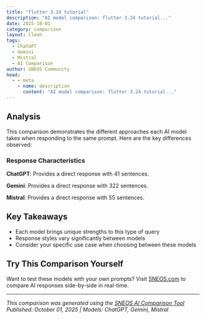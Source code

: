 ```yaml
---
title: "flutter 3.24 tutorial"
description: "AI model comparison: flutter 3.24 tutorial..."
date: 2025-10-01
category: comparison
layout: Clean
tags:
  - ChatGPT
  - Gemini
  - Mistral
  - AI Comparison
author: SNEOS Community
head:
  - - meta
    - name: description
      content: "AI model comparison: flutter 3.24 tutorial..."
---
```


<ChatComparison
  title="flutter 3.24 tutorial"
  prompt="flutter 3.24 tutorial"
  :responses='{"ChatGPT": "Sure! Here\u0027s a basic tutorial to get you started with **Flutter 3.24**. Flutter is Google\u0027s UI toolkit for building natively compiled applications for mobile, web, and desktop from a single codebase.\n\n---\n\n## Flutter 3.24 Tutorial: Getting Started\n\n### Step 1: Install Flutter\n\n1. **Download Flutter SDK** \n Visit [flutter.dev](https://flutter.dev/docs/get-started/install) and follow the instructions to download and install Flutter SDK for your operating system (Windows, macOS, Linux).\n\n2. **Set up environment variables** \n Add the Flutter \u0060bin\u0060 directory to your system \u0060PATH\u0060.\n\n3. **Verify installation** \n Run the following in your terminal or command prompt:\n \u0060\u0060\u0060bash\n flutter doctor\n \u0060\u0060\u0060\n This command checks your environment and displays a report.\n\n---\n\n### Step 2: Create a new Flutter project\n\nOpen your terminal and run:\n\u0060\u0060\u0060bash\nflutter create my_flutter_app\ncd my_flutter_app\n\u0060\u0060\u0060\n\nThis creates a new Flutter project named \u0060my_flutter_app\u0060.\n\n---\n\n### Step 3: Run your app\n\nMake sure you have an emulator running or a real device connected, then run:\n\n\u0060\u0060\u0060bash\nflutter run\n\u0060\u0060\u0060\n\nYou should see a basic Flutter app running with a counter on the screen.\n\n---\n\n### Step 4: Understand the default code\n\nLet\u0027s look at \u0060lib/main.dart\u0060. The default app shows a simple counter app:\n\n\u0060\u0060\u0060dart\nimport \u0027package:flutter/material.dart\u0027;\n\nvoid main() {\n runApp(const MyApp());\n}\n\nclass MyApp extends StatelessWidget {\n const MyApp({super.key});\n\n @override\n Widget build(BuildContext context) {\n return MaterialApp(\n title: \u0027Flutter Demo\u0027,\n theme: ThemeData(\n primarySwatch: Colors.blue,\n ),\n home: const MyHomePage(title: \u0027Flutter Demo Home Page\u0027),\n );\n }\n}\n\nclass MyHomePage extends StatefulWidget {\n const MyHomePage({super.key, required this.title});\n\n final String title;\n\n @override\n State\u003CMyHomePage\u003E createState() =\u003E _MyHomePageState();\n}\n\nclass _MyHomePageState extends State\u003CMyHomePage\u003E {\n int _counter = 0;\n\n void _incrementCounter() {\n setState(() {\n _counter\u002B\u002B;\n });\n }\n\n @override\n Widget build(BuildContext context) {\n return Scaffold(\n appBar: AppBar(\n title: Text(widget.title),\n ),\n body: Center(\n child: Column(\n mainAxisAlignment: MainAxisAlignment.center,\n children: \u003CWidget\u003E[\n const Text(\n \u0027You have pushed the button this many times:\u0027,\n ),\n Text(\n \u0027$_counter\u0027,\n style: Theme.of(context).textTheme.headlineMedium,\n ),\n ],\n ),\n ),\n floatingActionButton: FloatingActionButton(\n onPressed: _incrementCounter,\n tooltip: \u0027Increment\u0027,\n child: const Icon(Icons.add),\n ),\n );\n }\n}\n\u0060\u0060\u0060\n\n---\n\n### Step 5: Modify the app (Example)\n\nChange the counter increment to add 2 instead of 1:\n\n\u0060\u0060\u0060dart\nvoid _incrementCounter() {\n setState(() {\n _counter \u002B= 2;\n });\n}\n\u0060\u0060\u0060\n\nSave and hot reload (\u0060r\u0060 in terminal or use IDE hot reload). Your app updates instantly.\n\n---\n\n### Key concepts:\n\n- **Widgets**: Everything in Flutter is a widget \u2014 buttons, text, layouts.\n- **Stateful vs Stateless Widgets**: Widgets that maintain state (\u0060StatefulWidget\u0060) vs those that don\u2019t (\u0060StatelessWidget\u0060).\n- **setState**: Tells Flutter the state has changed and rebuilds the UI.\n- **MaterialApp \u0026 Scaffold**: Basic layout components for a material design app.\n\n---\n\n### Resources:\n\n- [Official Flutter Documentation](https://flutter.dev/docs)\n- [Flutter YouTube Channel](https://www.youtube.com/flutterdev)\n- [Dart Language Tour](https://dart.dev/guides/language/language-tour)\n\n---\n\nIf you want, I can guide you through more advanced topics like navigation, state management, or integrating APIs in Flutter 3.24. Just ask!", "Gemini": "Okay, let\u0027s outline a Flutter 3.24 tutorial. I\u0027ll break it down into logical sections with examples. I\u0027ll focus on key concepts and new features while providing guidance to get you started.\n\n**Tutorial Outline: Flutter 3.24 (Beginner to Intermediate)**\n\n**I. Setting Up Your Flutter Environment (5-10 minutes)**\n\n1. **Install Flutter SDK:**\n\n * **Download:** Go to the official Flutter website ([https://flutter.dev/docs/get-started/install](https://flutter.dev/docs/get-started/install)) and follow the instructions for your operating system (Windows, macOS, Linux).\n * **Extract:** Extract the downloaded ZIP file to a location on your computer (e.g., \u0060C:\\flutter\u0060 on Windows or \u0060~/flutter\u0060 on macOS/Linux). **Avoid spaces in the path.**\n * **Add to PATH:** Add the \u0060flutter/bin\u0060 directory to your system\u0027s PATH environment variable. This allows you to run Flutter commands from the command line.\n * **Verify Installation:** Open a new terminal or command prompt and run \u0060flutter --version\u0060. You should see the Flutter version information.\n\n2. **Install an IDE (Android Studio or VS Code):**\n\n * **Android Studio:** (Recommended, especially for Android development) Download and install from [https://developer.android.com/studio](https://developer.android.com/studio).\n * **VS Code:** Download and install from [https://code.visualstudio.com/](https://code.visualstudio.com/).\n\n3. **Install Flutter and Dart Plugins:**\n\n * **Android Studio:**\n * Go to \u0060File \u003E Settings \u003E Plugins\u0060.\n * Search for \u0022Flutter\u0022 and \u0022Dart\u0022 and install them.\n * Restart Android Studio.\n * **VS Code:**\n * Go to the Extensions view (Ctrl\u002BShift\u002BX or Cmd\u002BShift\u002BX).\n * Search for \u0022Flutter\u0022 and \u0022Dart\u0022 and install them.\n * Reload VS Code.\n\n4. **Set up an Emulator or Physical Device:**\n\n * **Android Emulator:** Android Studio provides a built-in emulator. Go to \u0060Tools \u003E Device Manager\u0060 to create and manage virtual devices. Choose a suitable Android version and device configuration.\n * **iOS Simulator:** Requires macOS and Xcode. Open Xcode and go to \u0060Xcode \u003E Open Developer Tool \u003E Simulator\u0060.\n * **Physical Device:**\n * **Android:** Enable Developer Options on your phone (usually by tapping the Build Number multiple times in Settings). Enable USB Debugging. Connect your phone to your computer.\n * **iOS:** Requires a paid Apple Developer account. Follow the instructions in the Flutter documentation for code signing and provisioning profiles.\n\n5. **Verify Setup:**\n\n * Run \u0060flutter doctor\u0060 in your terminal. This command checks your environment and identifies any missing dependencies or configuration issues. Address any problems reported by \u0060flutter doctor\u0060.\n\n**II. Creating Your First Flutter App (5-10 minutes)**\n\n1. **Create a New Project:**\n\n * Open your terminal or command prompt.\n * Navigate to the directory where you want to store your Flutter projects (e.g., \u0060cd Documents/FlutterProjects\u0060).\n * Run \u0060flutter create my_first_app\u0060. Replace \u0060my_first_app\u0060 with your desired project name.\n\n2. **Navigate to the Project Directory:**\n\n * \u0060cd my_first_app\u0060\n\n3. **Run the App:**\n\n * \u0060flutter run\u0060\n * This will build and launch the app on your connected emulator or device. You should see the default Flutter demo app.\n\n**III. Understanding the Basic Structure (15-20 minutes)**\n\n1. **\u0060main.dart\u0060:**\n\n * This is the entry point of your Flutter app. It contains the \u0060main()\u0060 function, which is executed when the app starts.\n * Open \u0060lib/main.dart\u0060 in your IDE.\n * \u0060\u0060\u0060dart\n import \u0027package:flutter/material.dart\u0027;\n\n void main() {\n runApp(const MyApp());\n }\n\n class MyApp extends StatelessWidget {\n const MyApp({super.key});\n\n @override\n Widget build(BuildContext context) {\n return MaterialApp(\n title: \u0027Flutter Demo\u0027,\n theme: ThemeData(\n colorScheme: ColorScheme.fromSeed(seedColor: Colors.deepPurple),\n useMaterial3: true,\n ),\n home: const MyHomePage(title: \u0027Flutter Demo Home Page\u0027),\n );\n }\n }\n\n class MyHomePage extends StatefulWidget {\n const MyHomePage({super.key, required this.title});\n\n final String title;\n\n @override\n State\u003CMyHomePage\u003E createState() =\u003E _MyHomePageState();\n }\n\n class _MyHomePageState extends State\u003CMyHomePage\u003E {\n int _counter = 0;\n\n void _incrementCounter() {\n setState(() {\n _counter\u002B\u002B;\n });\n }\n\n @override\n Widget build(BuildContext context) {\n return Scaffold(\n appBar: AppBar(\n backgroundColor: Theme.of(context).colorScheme.inversePrimary,\n title: Text(widget.title),\n ),\n body: Center(\n child: Column(\n mainAxisAlignment: MainAxisAlignment.center,\n children: \u003CWidget\u003E[\n const Text(\n \u0027You have pushed the button this many times:\u0027,\n ),\n Text(\n \u0027$_counter\u0027,\n style: Theme.of(context).textTheme.headlineMedium,\n ),\n ],\n ),\n ),\n floatingActionButton: FloatingActionButton(\n onPressed: _incrementCounter,\n tooltip: \u0027Increment\u0027,\n child: const Icon(Icons.add),\n ),\n );\n }\n }\n \u0060\u0060\u0060\n\n2. **Key Concepts:**\n\n * **\u0060MaterialApp\u0060:** The root widget that configures the app\u0027s theme, title, home screen, and other global settings. It uses Material Design by default.\n * **\u0060StatelessWidget\u0060:** A widget that describes part of the user interface by building a constellation of other widgets that describe the user interface more concretely. Stateless widgets are immutable and do not have internal state. Their appearance and behavior are determined solely by their configuration.\n * **\u0060StatefulWidget\u0060:** A widget that has mutable state. \u0060StatefulWidget\u0060s are dynamic and can change their appearance and behavior based on user interaction or other events.\n * **\u0060State\u0060:** The mutable data associated with a \u0060StatefulWidget\u0060. The \u0060State\u0060 object is responsible for managing the widget\u0027s state and rebuilding the UI when the state changes.\n * **\u0060build()\u0060 method:** Every widget has a \u0060build()\u0060 method. This method returns the widget that describes the UI.\n * **\u0060Scaffold\u0060:** Provides the basic visual structure for a screen, including an \u0060AppBar\u0060, \u0060Body\u0060, and \u0060FloatingActionButton\u0060.\n * **\u0060AppBar\u0060:** A toolbar at the top of the screen.\n * **\u0060Center\u0060:** A widget that centers its child.\n * **\u0060Column\u0060:** A widget that arranges its children in a vertical column.\n * **\u0060Text\u0060:** A widget that displays text.\n * **\u0060FloatingActionButton\u0060:** A round button that floats above the content.\n\n3. **Hot Reload:**\n\n * Make a small change to the text in the \u0060Text\u0060 widget (e.g., change \u0022Flutter Demo Home Page\u0022 to \u0022My First App\u0022).\n * Save the file (Ctrl\u002BS or Cmd\u002BS).\n * You should see the app update almost instantly without restarting. This is Hot Reload.\n\n**IV. Building a Simple UI (30-45 minutes)**\n\n1. **Modify the \u0060MyHomePage\u0060 Widget:**\n\n * Replace the existing content of the \u0060body\u0060 of the \u0060Scaffold\u0060 with a more custom layout.\n\n \u0060\u0060\u0060dart\n body: Center(\n child: Padding(\n padding: const EdgeInsets.all(16.0),\n child: Column(\n mainAxisAlignment: MainAxisAlignment.center,\n children: \u003CWidget\u003E[\n const Text(\n \u0027Welcome to My First App!\u0027,\n style: TextStyle(fontSize: 24),\n textAlign: TextAlign.center,\n ),\n const SizedBox(height: 20), // Add some spacing\n ElevatedButton(\n onPressed: () {\n // Add functionality here later\n print(\u0027Button Pressed!\u0027);\n },\n child: const Text(\u0027Press Me\u0027),\n ),\n ],\n ),\n ),\n ),\n \u0060\u0060\u0060\n\n * **Explanation:**\n * **\u0060Padding\u0060:** Adds space around the content.\n * **\u0060Column\u0060:** Arranges the widgets vertically.\n * **\u0060Text\u0060:** Displays the welcome message with a larger font size.\n * **\u0060SizedBox\u0060:** Creates a blank space with a specific height. Useful for adding spacing between widgets.\n * **\u0060ElevatedButton\u0060:** A button with a raised appearance. The \u0060onPressed\u0060 callback is executed when the button is tapped. The \u0060child\u0060 is the widget displayed inside the button.\n\n2. **Add an Image:**\n\n * **Get an Image:** Find an image file (e.g., \u0060image.png\u0060) and place it in the \u0060assets\u0060 directory of your project. If you don\u0027t have an \u0060assets\u0060 directory, create one at the root of your project.\n * **Update \u0060pubspec.yaml\u0060:** Open \u0060pubspec.yaml\u0060 and uncomment (remove the \u0060#\u0060 from the lines) the \u0060assets:\u0060 section. Then, add the path to your image. **Indentation is critical in \u0060pubspec.yaml\u0060.**\n\n \u0060\u0060\u0060yaml\n dependencies:\n flutter:\n sdk: flutter\n\n # The following section is specific to Flutter packages.\n flutter:\n\n uses-material-design: true\n\n assets:\n - assets/image.png\n \u0060\u0060\u0060\n\n * **Use the \u0060Image\u0060 Widget:** Add an \u0060Image\u0060 widget to your \u0060Column\u0060.\n\n \u0060\u0060\u0060dart\n Column(\n mainAxisAlignment: MainAxisAlignment.center,\n children: \u003CWidget\u003E[\n Image.asset(\u0027assets/image.png\u0027, width: 200, height: 200), // Add the image\n const Text(\n \u0027Welcome to My First App!\u0027,\n style: TextStyle(fontSize: 24),\n textAlign: TextAlign.center,\n ),\n const SizedBox(height: 20),\n ElevatedButton(\n onPressed: () {\n print(\u0027Button Pressed!\u0027);\n },\n child: const Text(\u0027Press Me\u0027),\n ),\n ],\n ),\n \u0060\u0060\u0060\n\n * **Explanation:**\n * \u0060Image.asset(\u0027assets/image.png\u0027)\u0060 loads the image from the \u0060assets\u0060 directory.\n * \u0060width\u0060 and \u0060height\u0060 control the size of the image.\n\n * **Important:** After modifying \u0060pubspec.yaml\u0060, save the file and run \u0060flutter pub get\u0060 in your terminal to update the project\u0027s dependencies and assets.\n\n3. **Handle Button Presses:**\n\n * Update the \u0060onPressed\u0060 callback of the \u0060ElevatedButton\u0060 to update the UI. Let\u0027s display a message.\n\n \u0060\u0060\u0060dart\n ElevatedButton(\n onPressed: () {\n setState(() {\n _message = \u0027Button was pressed!\u0027;\n });\n },\n child: const Text(\u0027Press Me\u0027),\n ),\n const SizedBox(height: 20),\n Text(_message),\n \u0060\u0060\u0060\n\n * Add a \u0060_message\u0060 variable to your \u0060_MyHomePageState\u0060 class:\n\n \u0060\u0060\u0060dart\n class _MyHomePageState extends State\u003CMyHomePage\u003E {\n int _counter = 0;\n String _message = \u0027\u0027; // Add this line\n\n void _incrementCounter() {\n setState(() {\n _counter\u002B\u002B;\n });\n }\n\n @override\n Widget build(BuildContext context) {\n // ... rest of the code\n }\n }\n \u0060\u0060\u0060\n\n * **Explanation:**\n * \u0060setState(() { ... })\u0060 tells Flutter to rebuild the UI with the updated \u0060_message\u0060 value. This is crucial for updating the UI based on user interaction.\n\n**V. Navigation (20-30 minutes)**\n\n1. **Create a Second Screen:**\n\n * Create a new Dart file named \u0060second_screen.dart\u0060 in the \u0060lib\u0060 directory.\n * Add the following code to \u0060second_screen.dart\u0060:\n\n \u0060\u0060\u0060dart\n import \u0027package:flutter/material.dart\u0027;\n\n class SecondScreen extends StatelessWidget {\n const SecondScreen({super.key, required this.message});\n\n final String message;\n\n @override\n Widget build(BuildContext context) {\n return Scaffold(\n appBar: AppBar(\n title: const Text(\u0027Second Screen\u0027),\n ),\n body: Center(\n child: Column(\n mainAxisAlignment: MainAxisAlignment.center,\n children: \u003CWidget\u003E[\n Text(\n message,\n style: const TextStyle(fontSize: 20),\n ),\n ElevatedButton(\n onPressed: () {\n Navigator.pop(context); // Go back to the previous screen\n },\n child: const Text(\u0027Go Back\u0027),\n ),\n ],\n ),\n ),\n );\n }\n }\n \u0060\u0060\u0060\n\n * **Explanation:**\n * This creates a simple \u0060StatelessWidget\u0060 called \u0060SecondScreen\u0060 with an \u0060AppBar\u0060, a \u0060Text\u0060 widget to display a message, and a button to navigate back. It accepts a \u0060message\u0060 as a parameter.\n * \u0060Navigator.pop(context)\u0060 removes the current screen from the navigation stack, returning to the previous screen.\n\n2. **Navigate to the Second Screen:**\n\n * In \u0060main.dart\u0060, import \u0060second_screen.dart\u0060:\n\n \u0060\u0060\u0060dart\n import \u0027package:my_first_app/second_screen.dart\u0027; // Import the second screen\n import \u0027package:flutter/material.dart\u0027;\n\n void main() {\n runApp(const MyApp());\n }\n\n // ... rest of the MyApp and MyHomePage code\n \u0060\u0060\u0060\n\n * Modify the \u0060ElevatedButton\u0060\u0027s \u0060onPressed\u0060 in \u0060main.dart\u0060 to navigate to the second screen:\n\n \u0060\u0060\u0060dart\n ElevatedButton(\n onPressed: () {\n Navigator.push(\n context,\n MaterialPageRoute(\n builder: (context) =\u003E const SecondScreen(message: \u0027Hello from the first screen!\u0027),\n ),\n );\n },\n child: const Text(\u0027Go to Second Screen\u0027),\n ),\n \u0060\u0060\u0060\n\n * **Explanation:**\n * \u0060Navigator.push(context, route)\u0060 adds a new screen to the navigation stack.\n * \u0060MaterialPageRoute\u0060 defines the transition animation between screens (Material Design style).\n * The \u0060builder\u0060 function constructs the widget to display on the new screen (\u0060SecondScreen\u0060). We\u0027re passing a message to the \u0060SecondScreen\u0060 constructor.\n\n**VI. State Management (Introduction) (15-20 minutes)**\n\n1. **Understanding State Management:**\n\n * As your apps grow in complexity, managing state becomes increasingly important. State refers to the data that changes within your app (e.g., user input, API responses, application settings).\n * Flutter offers several state management solutions, ranging from simple techniques like \u0060setState\u0060 to more advanced approaches like Provider, Riverpod, BLoC, and GetX.\n\n2. **Using \u0060setState\u0060 (Simple State Management):**\n\n * We\u0027ve already used \u0060setState\u0060 in the \u0060MyHomePage\u0060 example. It\u0027s suitable for simple UI updates within a single widget.\n\n3. **Introduce a Simple Provider (Example):**\n\n * Add the \u0060provider\u0060 package to your \u0060pubspec.yaml\u0060:\n\n \u0060\u0060\u0060yaml\n dependencies:\n flutter:\n sdk: flutter\n provider: ^6.0.0 # Or the latest version\n \u0060\u0060\u0060\n\n * Run \u0060flutter pub get\u0060 to install the package.\n\n * Create a simple \u0060CounterProvider\u0060 class:\n\n \u0060\u0060\u0060dart\n import \u0027package:flutter/material.dart\u0027;\n\n class CounterProvider with ChangeNotifier {\n int _counter = 0;\n\n int get counter =\u003E _counter;\n\n void incrementCounter() {\n _counter\u002B\u002B;\n notifyListeners(); // Important: Notify listeners of the change\n }\n }\n \u0060\u0060\u0060\n\n * **Explanation:**\n * \u0060ChangeNotifier\u0060 is a class that provides a way to notify listeners when its data changes.\n * \u0060_counter\u0060 is the internal counter value.\n * \u0060counter\u0060 is a getter that allows access to the counter value.\n * \u0060incrementCounter\u0060 increments the counter and calls \u0060notifyListeners()\u0060 to update the UI.\n\n * Wrap your \u0060MyApp\u0060 with a \u0060ChangeNotifierProvider\u0060:\n\n \u0060\u0060\u0060dart\n import \u0027package:flutter/material.dart\u0027;\n import \u0027package:provider/provider.dart\u0027; // Import the provider package\n import \u0027package:my_first_app/counter_provider.dart\u0027; // Import the CounterProvider\n\n void main() {\n runApp(\n ChangeNotifierProvider(\n create: (context) =\u003E CounterProvider(),\n child: const MyApp(),\n ),\n );\n }\n \u0060\u0060\u0060\n\n * **Explanation:**\n * \u0060ChangeNotifierProvider\u0060 makes the \u0060CounterProvider\u0060 available to all widgets in its subtree.\n * \u0060create: (context) =\u003E CounterProvider()\u0060 creates an instance of the \u0060CounterProvider\u0060.\n * \u0060child: const MyApp()\u0060 is the widget that receives the provider.\n\n * Use the \u0060CounterProvider\u0060 in your \u0060MyHomePage\u0060:\n\n \u0060\u0060\u0060dart\n import \u0027package:flutter/material.dart\u0027;\n import \u0027package:provider/provider.dart\u0027; // Import the provider package\n import \u0027package:my_first_app/counter_provider.dart\u0027;\n\n class MyHomePage extends StatefulWidget {\n const MyHomePage({super.key, required this.title});\n\n final String title;\n\n @override\n State\u003CMyHomePage\u003E createState() =\u003E _MyHomePageState();\n }\n\n class _MyHomePageState extends State\u003CMyHomePage\u003E {\n String _message = \u0027\u0027; // Add this line\n\n @override\n Widget build(BuildContext context) {\n final counterProvider = Provider.of\u003CCounterProvider\u003E(context); // Get the provider\n\n return Scaffold(\n appBar: AppBar(\n backgroundColor: Theme.of(context).colorScheme.inversePrimary,\n title: Text(widget.title),\n ),\n body: Center(\n child: Padding(\n padding: const EdgeInsets.all(16.0),\n child: Column(\n mainAxisAlignment: MainAxisAlignment.center,\n children: \u003CWidget\u003E[\n const Text(\n \u0027Welcome to My First App!\u0027,\n style: TextStyle(fontSize: 24),\n textAlign: TextAlign.center,\n ),\n const SizedBox(height: 20), // Add some spacing\n ElevatedButton(\n onPressed: () {\n Navigator.push(\n context,\n MaterialPageRoute(\n builder: (context) =\u003E const SecondScreen(message: \u0027Hello from the first screen!\u0027),\n ),\n );\n },\n child: const Text(\u0027Go to Second Screen\u0027),\n ),\n ElevatedButton(\n onPressed: () {\n setState(() {\n _message = \u0027Button was pressed!\u0027;\n });\n },\n child: const Text(\u0027Press Me\u0027),\n ),\n const SizedBox(height: 20),\n Text(_message),\n Text(\n \u0027Counter: ${counterProvider.counter}\u0027, // Display the counter\n style: Theme.of(context).textTheme.headlineMedium,\n ),\n ],\n ),\n ),\n ),\n floatingActionButton: FloatingActionButton(\n onPressed: () {\n counterProvider.incrementCounter(); // Increment the counter\n },\n tooltip: \u0027Increment\u0027,\n child: const Icon(Icons.add),\n ),\n );\n }\n }\n \u0060\u0060\u0060\n\n * **Explanation:**\n * \u0060Provider.of\u003CCounterProvider\u003E(context)\u0060 retrieves the \u0060CounterProvider\u0060 instance from the widget tree.\n * \u0060counterProvider.counter\u0060 accesses the current counter value.\n * \u0060counterProvider.incrementCounter()\u0060 calls the method to increment the counter.\n * The \u0060Text\u0060 widget now displays the value from the \u0060CounterProvider\u0060.\n\n**VII. Introduction to Flutter 3.24 Features (10-15 minutes)**\n\nFlutter 3.24 is a very new release (as of the generation of this answer). Check the official Flutter release notes for the most accurate and up-to-date information. Key areas to explore when the official notes are released:\n\n1. **Dart SDK Integration:** Flutter releases are often tied to specific Dart SDK versions. Be aware of any changes or improvements in the Dart language itself (e.g., new language features, performance optimizations).\n2. **Performance Improvements:** Look for any reported performance enhancements, especially in areas like rendering, animations, or startup time.\n3. **Widget Updates:** Check for new or updated widgets in the Flutter framework. These might offer new ways to build UIs or improve existing widgets.\n4. **Tooling Improvements:** Flutter tooling (the CLI, DevTools) often receives updates. Look for improvements in areas like debugging, profiling, or code analysis.\n5. **Platform Support:** Any changes to platform support (e.g., improvements for iOS, Android, Web, or Desktop).\n6. **Breaking Changes:** Always be aware of any breaking changes. These are changes that might require you to update your existing code. The Flutter team tries to minimize breaking changes, but they can sometimes be necessary.\n\n**VIII. Going Further**\n\n1. **Explore Widgets:** Dive deeper into the Flutter widget catalog ([https://api.flutter.dev/flutter/widgets/widgets-library.html](https://api.flutter.dev/flutter/widgets/widgets-library.html)). Learn about different layout widgets (e.g., \u0060Row\u0060, \u0060Stack\u0060, \u0060ListView\u0060, \u0060GridView\u0060), input widgets (e.g., \u0060TextField\u0060, \u0060Checkbox\u0060, \u0060Radio\u0060), and other useful widgets.\n2. **Networking:** Learn how to make HTTP requests to fetch data from APIs. Use packages like \u0060http\u0060 or \u0060dio\u0060.\n3. **Data Persistence:** Explore ways to store data locally, such as using \u0060shared_preferences\u0060, \u0060sqflite\u0060, or other local database solutions.\n4. **Animations:** Learn how to create smooth and engaging animations using Flutter\u0027s animation framework.\n5. **Testing:** Write unit tests, widget tests, and integration tests to ensure the quality of your code.\n6. **Deployment:** Learn how to build and deploy your Flutter apps to different platforms (Android, iOS, Web, Desktop).\n7. **Advanced State Management:** Master more advanced state management techniques like Provider, Riverpod, BLoC, or GetX.\n8. **Contribute to Open Source:** Consider contributing to open-source Flutter packages or projects.\n\n**Key Takeaways:**\n\n* Flutter is a widget-based framework. Everything in Flutter is a widget.\n* \u0060StatelessWidget\u0060s are immutable, while \u0060StatefulWidget\u0060s have mutable state.\n* \u0060setState()\u0060 is used to update the UI when the state changes.\n* \u0060pubspec.yaml\u0060 is the project\u0027s configuration file, where you declare dependencies and assets.\n* Hot Reload allows you to see changes to your code almost instantly.\n* Flutter provides a rich set of widgets for building UIs.\n* State management is crucial for building complex apps.\n\nThis comprehensive tutorial provides a solid foundation for learning Flutter 3.24. Remember to practice and experiment with the code to deepen your understanding. Good luck! Always refer to the official Flutter documentation for the most up-to-date information.\n", "Mistral": "As of my knowledge cutoff in October 2023, Flutter 3.24 does not exist. The latest stable version of Flutter at that time was Flutter 3.10. However, I can provide you with a general tutorial on getting started with Flutter, which should be applicable to any recent version of Flutter.\n\n### Getting Started with Flutter\n\n#### Step 1: Install Flutter\n\n1. **Download Flutter SDK**:\n - Go to the [Flutter SDK download page](https://flutter.dev/docs/get-started/install).\n - Download the appropriate version for your operating system (Windows, macOS, Linux).\n\n2. **Extract the SDK**:\n - Extract the downloaded file to a desired location on your computer.\n\n3. **Update your PATH**:\n - Add the \u0060flutter/bin\u0060 directory to your system\u0027s PATH environment variable.\n\n4. **Verify Installation**:\n - Open a terminal or command prompt and run:\n \u0060\u0060\u0060sh\n flutter doctor\n \u0060\u0060\u0060\n - This command checks your environment and displays a report of the status of your Flutter installation.\n\n#### Step 2: Set Up an Editor\n\n1. **Install an IDE**:\n - You can use Visual Studio Code or Android Studio. Both are popular choices for Flutter development.\n\n2. **Install Flutter and Dart Plugins**:\n - For Visual Studio Code, install the Flutter and Dart plugins from the Extensions marketplace.\n - For Android Studio, install the Flutter and Dart plugins from the Plugins marketplace.\n\n#### Step 3: Create a New Flutter Project\n\n1. **Open a Terminal**:\n - Navigate to the directory where you want to create your project.\n\n2. **Create a New Project**:\n - Run the following command:\n \u0060\u0060\u0060sh\n flutter create my_flutter_app\n \u0060\u0060\u0060\n - This will create a new Flutter project in a directory named \u0060my_flutter_app\u0060.\n\n3. **Open the Project in Your IDE**:\n - Open the newly created project in your preferred IDE.\n\n#### Step 4: Run Your Flutter App\n\n1. **Connect a Device**:\n - Connect an Android or iOS device to your computer, or use an emulator.\n\n2. **Run the App**:\n - In your IDE, click the \u0022Run\u0022 button or use the terminal command:\n \u0060\u0060\u0060sh\n flutter run\n \u0060\u0060\u0060\n - This will build and run your Flutter app on the connected device or emulator.\n\n#### Step 5: Modify Your App\n\n1. **Open \u0060lib/main.dart\u0060**:\n - This is the main entry point of your Flutter app.\n\n2. **Modify the Code**:\n - Replace the default code with a simple example:\n \u0060\u0060\u0060dart\n import \u0027package:flutter/material.dart\u0027;\n\n void main() {\n runApp(MyApp());\n }\n\n class MyApp extends StatelessWidget {\n @override\n Widget build(BuildContext context) {\n return MaterialApp(\n title: \u0027Flutter Demo\u0027,\n theme: ThemeData(\n primarySwatch: Colors.blue,\n ),\n home: MyHomePage(),\n );\n }\n }\n\n class MyHomePage extends StatelessWidget {\n @override\n Widget build(BuildContext context) {\n return Scaffold(\n appBar: AppBar(\n title: Text(\u0027Flutter Demo Home Page\u0027),\n ),\n body: Center(\n child: Text(\u0027Hello, Flutter!\u0027),\n ),\n );\n }\n }\n \u0060\u0060\u0060\n\n3. **Save and Run**:\n - Save the file and run the app again to see your changes.\n\n#### Step 6: Explore Flutter Widgets\n\n1. **Learn About Widgets**:\n - Flutter is built around the concept of widgets. Explore the [Flutter Widget Catalog](https://flutter.dev/docs/development/ui/widgets) to learn about different types of widgets.\n\n2. **Build More Complex UIs**:\n - Start experimenting with different widgets and layouts to build more complex user interfaces.\n\n#### Step 7: Debug and Test\n\n1. **Use Hot Reload**:\n - Flutter\u0027s hot reload feature allows you to see the results of your changes instantly without restarting the app.\n\n2. **Write Tests**:\n - Flutter supports unit tests, widget tests, and integration tests. Learn more about testing in Flutter from the [official documentation](https://flutter.dev/docs/testing).\n\n### Conclusion\n\nThis tutorial provides a basic overview of getting started with Flutter. As you become more comfortable with the framework, you can explore more advanced topics such as state management, navigation, and integrating with backend services. The Flutter documentation and community resources are excellent places to continue your learning journey."}' 
  published-date="19:49"
/>

## Analysis

This comparison demonstrates the different approaches each AI model takes when responding to the same prompt. Here are the key differences observed:

### Response Characteristics

**ChatGPT**: Provides a direct response with 41 sentences. 

**Gemini**: Provides a direct response with 322 sentences. 

**Mistral**: Provides a direct response with 55 sentences. 

## Key Takeaways

- Each model brings unique strengths to this type of query
- Response styles vary significantly between models
- Consider your specific use case when choosing between these models

## Try This Comparison Yourself

Want to test these models with your own prompts? Visit [SNEOS.com](https://sneos.com) to compare AI responses side-by-side in real-time.

---

*This comparison was generated using the [SNEOS AI Comparison Tool](https://sneos.com)*
*Published: October 01, 2025 | Models: ChatGPT, Gemini, Mistral*
